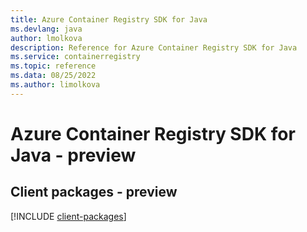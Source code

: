 ```yaml
---
title: Azure Container Registry SDK for Java
ms.devlang: java
author: lmolkova
description: Reference for Azure Container Registry SDK for Java
ms.service: containerregistry
ms.topic: reference
ms.data: 08/25/2022
ms.author: limolkova
---
```

# Azure Container Registry SDK for Java - preview

## Client packages - preview
[!INCLUDE [client-packages](container-registry-client-index.md)]